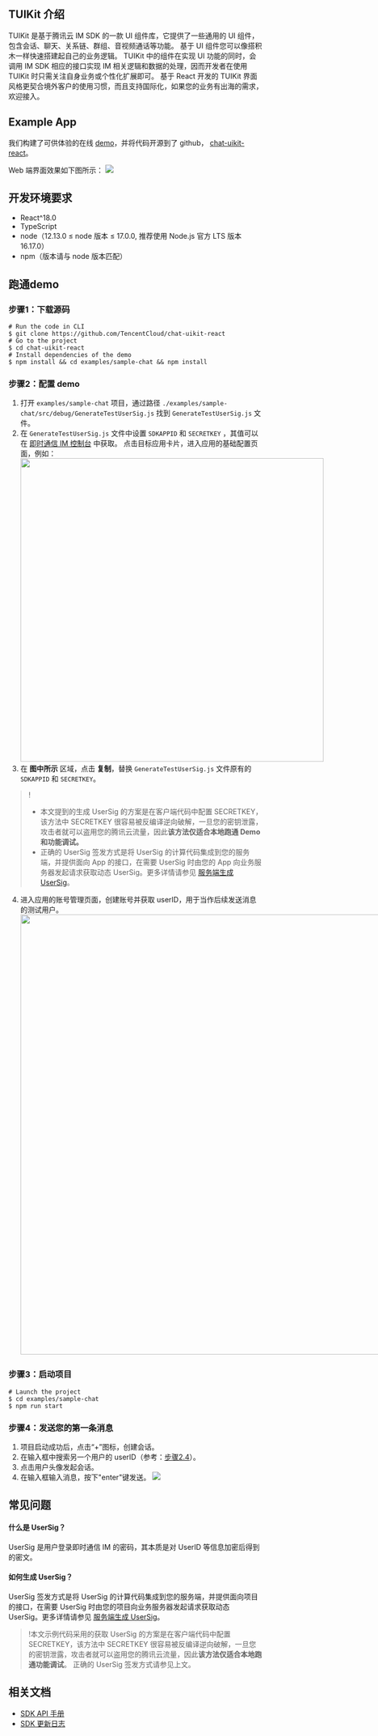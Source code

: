 
## TUIKit 介绍

TUIKit 是基于腾讯云 IM SDK 的一款 UI 组件库，它提供了一些通用的 UI 组件，包含会话、聊天、关系链、群组、音视频通话等功能。
基于 UI 组件您可以像搭积木一样快速搭建起自己的业务逻辑。
TUIKit 中的组件在实现 UI 功能的同时，会调用 IM SDK 相应的接口实现 IM 相关逻辑和数据的处理，因而开发者在使用 TUIKit  时只需关注自身业务或个性化扩展即可。
基于 React 开发的 TUIKit 界面风格更契合境外客户的使用习惯，而且支持国际化，如果您的业务有出海的需求，欢迎接入。

## Example App
我们构建了可供体验的在线 [demo](https://web.sdk.qcloud.com/im/demo/intl/index.html)，并将代码开源到了 github， [chat-uikit-react](https://github.com/TencentCloud/chat-uikit-react)。

Web 端界面效果如下图所示：
![](https://qcloudimg.tencent-cloud.cn/raw/631e3dbdef2579c48d87e722a3a2e9ee.png)

## 开发环境要求
- React^18.0
- TypeScript
- node（12.13.0 ≤ node 版本 ≤ 17.0.0, 推荐使用 Node.js 官方 LTS 版本 16.17.0）
- npm（版本请与 node 版本匹配）

## 跑通demo

### 步骤1：下载源码
```
# Run the code in CLI
$ git clone https://github.com/TencentCloud/chat-uikit-react
# Go to the project  
$ cd chat-uikit-react
# Install dependencies of the demo
$ npm install && cd examples/sample-chat && npm install
```


### 步骤2：配置 demo
1. 打开 `examples/sample-chat` 项目，通过路径 `./examples/sample-chat/src/debug/GenerateTestUserSig.js` 找到 `GenerateTestUserSig.js` 文件。
2. 在 `GenerateTestUserSig.js` 文件中设置 `SDKAPPID` 和 `SECRETKEY` ，其值可以在 [即时通信 IM 控制台](https://console.cloud.tencent.com/im) 中获取。 点击目标应用卡片，进入应用的基础配置页面，例如：
   <img style="width:600px; max-width: inherit;" src="https://qcloudimg.tencent-cloud.cn/raw/480455e5b4a2a1d4d67ffb2e445452a6.png"/>
3. 在 **图中所示** 区域，点击  **复制**，替换 `GenerateTestUserSig.js` 文件原有的 `SDKAPPID` 和 `SECRETKEY`。
>!
>- 本文提到的生成 UserSig 的方案是在客户端代码中配置 SECRETKEY，该方法中 SECRETKEY 很容易被反编译逆向破解，一旦您的密钥泄露，攻击者就可以盗用您的腾讯云流量，因此**该方法仅适合本地跑通 Demo 和功能调试。**
>- 正确的 UserSig 签发方式是将 UserSig 的计算代码集成到您的服务端，并提供面向 App 的接口，在需要 UserSig 时由您的 App 向业务服务器发起请求获取动态 UserSig。更多详情请参见 [服务端生成 UserSig](https://cloud.tencent.com/document/product/269/32688)。
[](id:2-4)
4. 进入应用的账号管理页面，创建账号并获取 userID，用于当作后续发送消息的测试用户。
   <img style="width:870px; max-width: inherit;" src="https://qcloudimg.tencent-cloud.cn/raw/c6e76f750f11023d13b01ba8c2279a0e.png"/>

### 步骤3：启动项目
```
# Launch the project
$ cd examples/sample-chat
$ npm run start
```

### 步骤4：发送您的第一条消息
1. 项目启动成功后，点击“+”图标，创建会话。
2. 在输入框中搜索另一个用户的 userID（参考：[步骤2.4](#2-4)）。
3. 点击用户头像发起会话。
4. 在输入框输入消息，按下"enter"键发送。
   ![](https://web.sdk.qcloud.com/im/demo/TUIkit/react-static/images/chat-English.gif)
	 
## 常见问题

#### 什么是 UserSig？

UserSig 是用户登录即时通信 IM 的密码，其本质是对 UserID 等信息加密后得到的密文。

#### 如何生成 UserSig？

UserSig 签发方式是将 UserSig 的计算代码集成到您的服务端，并提供面向项目的接口，在需要 UserSig 时由您的项目向业务服务器发起请求获取动态 UserSig。更多详情请参见 [服务端生成 UserSig](https://cloud.tencent.com/document/product/269/32688#GeneratingdynamicUserSig)。

> !本文示例代码采用的获取 UserSig 的方案是在客户端代码中配置 SECRETKEY，该方法中 SECRETKEY 很容易被反编译逆向破解，一旦您的密钥泄露，攻击者就可以盗用您的腾讯云流量，因此**该方法仅适合本地跑通功能调试**。 正确的 UserSig 签发方式请参见上文。
	 
## 相关文档

- [SDK API 手册](https://web.sdk.qcloud.com/im/doc/zh-cn/SDK.html)
- [SDK 更新日志](https://cloud.tencent.com/document/product/269/38492)
